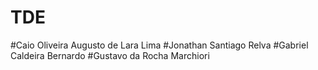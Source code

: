 # TDE

#Caio Oliveira Augusto de Lara Lima
#Jonathan Santiago Relva
#Gabriel Caldeira Bernardo
#Gustavo da Rocha Marchiori
